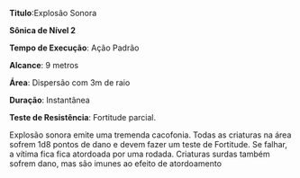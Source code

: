 **Titulo**:Explosão Sonora

**Sônica de Nível 2**

**Tempo de Execução**: Ação Padrão

**Alcance**: 9 metros

**Área**: Dispersão com 3m de raio

**Duração**: Instantânea

**Teste de Resistência**: Fortitude parcial.

Explosão sonora emite uma tremenda cacofonia. Todas as criaturas na área sofrem 1d8 pontos de dano e devem fazer um teste de Fortitude. Se falhar, a vítima fica fica atordoada por uma rodada. Criaturas surdas também sofrem dano, mas são imunes ao efeito de atordoamento
